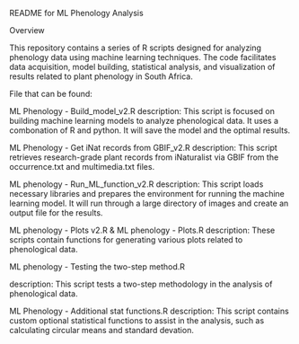 README for ML Phenology Analysis


Overview

This repository contains a series of R scripts designed for analyzing phenology 
data using machine learning techniques. The code facilitates data acquisition, 
model building, statistical analysis, and visualization of results related to 
plant phenology in South Africa.

File that can be found:

ML Phenology - Build_model_v2.R
description: This script is focused on building machine learning models to analyze phenological data. It uses a combonation of R and python. It will save the model and the optimal results.


ML Phenology - Get iNat records from GBIF_v2.R
description: This script retrieves research-grade plant records from iNaturalist via GBIF from the occurrence.txt and multimedia.txt files.

ML phenology - Run_ML_function_v2.R
description: This script loads necessary libraries and prepares the environment for running the machine learning model. It will run through a large directory of images and create an output file for the results.


ML phenology - Plots v2.R & ML phenology - Plots.R
description: These scripts contain functions for generating various plots related to phenological data.



ML phenology - Testing the two-step method.R

description: This script tests a two-step methodology in the analysis of phenological data.

ML Phenology - Additional stat functions.R
description: This script contains custom optional statistical functions to assist in the analysis, such as calculating circular means and standard devation.
